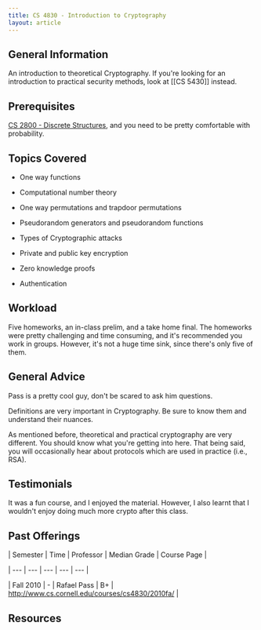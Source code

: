 ```yaml
---
title: CS 4830 - Introduction to Cryptography
layout: article
---
```




## General Information

An introduction to theoretical Cryptography. If you're looking for an introduction to practical security methods, look at [[CS 5430]] instead.



## Prerequisites

[CS 2800 - Discrete Structures](https://github.com/mrkev/Official-CS-Wiki/blob/master/classes/CS2800.md), and you need to be pretty comfortable with probability.



## Topics Covered

 - One way functions

 - Computational number theory

 - One way permutations and trapdoor permutations

 - Pseudorandom generators and pseudorandom functions

 - Types of Cryptographic attacks

 - Private and public key encryption

 - Zero knowledge proofs

 - Authentication



## Workload

Five homeworks, an in-class prelim, and a take home final. The homeworks were pretty challenging and time consuming, and it's recommended you work in groups. However, it's not a huge time sink, since there's only five of them.



## General Advice

Pass is a pretty cool guy, don't be scared to ask him questions.



Definitions are very important in Cryptography. Be sure to know them and understand their nuances.



As mentioned before, theoretical and practical cryptography are very different. You should know what you're getting into here. That being said, you will occasionally hear about protocols which are used in practice (i.e., RSA).



## Testimonials

It was a fun course, and I enjoyed the material. However, I also learnt that I wouldn't enjoy doing much more crypto after this class.



## Past Offerings

| Semester | Time | Professor | Median Grade | Course Page |

| --- | --- | --- | --- | --- |

| Fall 2010 | - | Rafael Pass | B+ | http://www.cs.cornell.edu/courses/cs4830/2010fa/ |



## Resources
